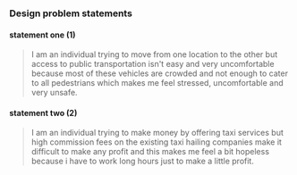 ### Design problem statements
#### statement one (1)

> I am an individual trying to move from one location to the other but access to  public transportation isn't easy and very uncomfortable because most of these vehicles are crowded and not enough to cater to all pedestrians which makes me feel stressed, uncomfortable and very unsafe.

#### statement two (2)
> I am an individual trying to make money by offering taxi services but high commission fees on the existing taxi hailing companies make it difficult to make any profit and this makes me feel a bit hopeless because i have to work long hours just to make a little profit.